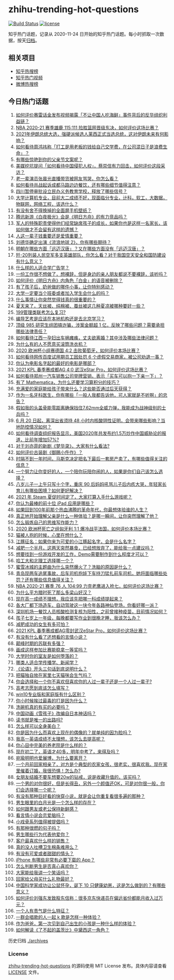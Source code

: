 # zhihu-trending-hot-questions

[![Build Status](https://github.com/justjavac/zhihu-trending-hot-questions/workflows/ci/badge.svg?branch=master)](https://github.com/justjavac/zhihu-trending-hot-questions/actions)
[![license](https://img.shields.io/github/license/justjavac/zhihu-trending-hot-questions)](https://github.com/justjavac/zhihu-trending-hot-questions/blob/master/LICENSE)

知乎热门话题，记录从 2020-11-24 日开始的知乎热门话题。每小时抓取一次数据，按天[归档](./archives)。

## 相关项目

- [知乎热搜榜](https://github.com/justjavac/zhihu-trending-top-search)
- [知乎热门视频](https://github.com/justjavac/zhihu-trending-hot-video)
- [微博热搜榜](https://github.com/justjavac/weibo-trending-hot-search)

## 今日热门话题

<!-- BEGIN -->
<!-- 最后更新时间 Sun Jun 20 2021 14:02:14 GMT+0800 (China Standard Time) -->

1. [如何评价赛雷话金发布视频揭露「不让中国人吃海鲜」事件背后的反华组织利益链？](https://www.zhihu.com/question/465827983)
2. [NBA 2020-21 赛季雄鹿 115:111
   险胜篮网晋级东决，如何评价这场比赛？](https://www.zhihu.com/question/466072954)
3. [2021年伊朗总统大选，强硬派候选人莱西正式当选总统，这对伊朗未来有何影响？](https://www.zhihu.com/question/465948308)
4. [如何看待周鸿祎称「打工是用老板的钱给自己交学费，在公司混日子是浪费生命」？](https://www.zhihu.com/question/465936066)
5. [有哪些惊艳到你的父亲节文案呢？](https://www.zhihu.com/question/464228381)
6. [美媒挖坑提问「如何看待中国侵犯人权」，蔡崇信有力回击，如何评价这段采访？](https://www.zhihu.com/question/465932695)
7. [老一辈演员张晨光直播带货被网友骂哭，你怎么看？](https://www.zhihu.com/question/465922667)
8. [如何看待肖战起诉成都马路边边餐饮，还有哪些细节值得注意？](https://www.zhihu.com/question/465777508)
9. [四川暂停审批设立民办义务教育学校，释放了哪些信号？](https://www.zhihu.com/question/465529577)
10. [大学计算机专业，目前大二成绩不好，现面临分专业，计科，软工，大数据，物联网，网络工程，该选什么？](https://www.zhihu.com/question/461632323)
11. [有没有舍不得换掉的全面屏手机壁纸？](https://www.zhihu.com/question/420662927)
12. [腾讯新游《白夜极光》会是《明日方舟》的有力竞品吗？](https://www.zhihu.com/question/465575252)
13. [军人的特殊职责使得他们经常缺席孩子的成长，如果你也是这样一名家长，该如何做才不会留有这样的遗憾？](https://www.zhihu.com/question/462405175)
14. [人这一辈子钱重要还是爱情重要？](https://www.zhihu.com/question/465525426)
15. [刘德华确定出演《流浪地球 2》，你有哪些期待？](https://www.zhihu.com/question/465932631)
16. [明朝在哪些方面「远迈汉唐」？又在哪些方面没有「远迈汉唐」？](https://www.zhihu.com/question/333489900)
17. [歼-20列装人民空军多支英雄部队，你怎么看？对于我国空天安全和国防建设有什么意义？](https://www.zhihu.com/question/465781827)
18. [什么样的人适合学广告学？](https://www.zhihu.com/question/24114457)
19. [一份工作很不想做了，想裸辞，但是身边的亲人朋友都说不要裸辞，该听吗？](https://www.zhihu.com/question/460590926)
20. [如何评价《明日方舟》内角色「白金」的语音被删除？](https://www.zhihu.com/question/465970918)
21. [有了孩子后，奶爸做的哪件小事，让你特别感动？](https://www.zhihu.com/question/464550144)
22. [大学一定要当个班委或者加入学生会什么的吗？](https://www.zhihu.com/question/461953477)
23. [什么事情让你突然觉得钱真的很重要的？](https://www.zhihu.com/question/462698824)
24. [夏天来了，天丝被、纯棉被、蚕丝被这几种夏凉被哪种要好一些？](https://www.zhihu.com/question/29937440)
25. [199管理类联考怎么复习?](https://www.zhihu.com/question/396397053)
26. [编导艺考是应该在本地机构还是去北京学习？](https://www.zhihu.com/question/457918712)
27. [顶级 985 研究生组团搞诈骗，涉案金额超 1
    亿，反映了哪些问题？需要承担哪些法律责任？](https://www.zhihu.com/question/465557339)
28. [如何看待江西一孕妇出车祸瘫痪，丈夫欲离婚？其中涉及哪些法律问题？](https://www.zhihu.com/question/465900205)
29. [为什么有的人不愿意买滚筒洗衣机？](https://www.zhihu.com/question/393287010)
30. [2020 欧洲杯小组赛德国 4:2
    击败葡萄牙，如何评价本场比赛？](https://www.zhihu.com/question/466062228)
31. [如何看待网传百度试用期员工因处罚 6
    个虚假交易商家，被公司劝退一事？](https://www.zhihu.com/question/465745130)
32. [你认为电影名字起的最好的电影是哪部？](https://www.zhihu.com/question/464066501)
33. [2021 KPL 春季赛成都AG 4:0 武汉eStar
    Pro，如何评价这场比赛？](https://www.zhihu.com/question/466024468)
34. [如何看待郑州一汽车销售公司举牌营销，表示「买车可以抱一下亲一下」？](https://www.zhihu.com/question/465898157)
35. [有了 Mathematica，为什么还要学习算积分的技巧？](https://www.zhihu.com/question/465906679)
36. [充满爱的家庭能给孩子带来什么？这些能否通过后天获得？](https://www.zhihu.com/question/465547566)
37. [作为一名牙科医生，你有哪些「一般人我都告诉他，可人家就是不听啊」的忠告？](https://www.zhihu.com/question/56477060)
38. [假如我的头盖骨能零距离确保挡住7.62mm全威力弹，我能成为战神级别的士兵吗？](https://www.zhihu.com/question/444459120)
39. [6 月 20 日起，离深出省须持 48
    小时内核酸阴性证明，会带来哪些影响？当地防控情况如何？](https://www.zhihu.com/question/466006647)
40. [如何看待调查组织报告显示，美国2020年共发布约1.5万炒作中国威胁论的报道，比前年增加57%?](https://www.zhihu.com/question/465877952)
41. [对于刘亦菲的新剧《梦华录》，大家有什么看法?](https://www.zhihu.com/question/463716425)
42. [如何评价古装剧《御赐小仵作》？](https://www.zhihu.com/question/457117887)
43. [时隔不到一年时间，马斯克决定把名下最后一套房产卖了，有哪些值得关注的信息？](https://www.zhihu.com/question/465124442)
44. [一个努力让你变好的人，一个陪你玩陪你闹的人，如果是你们自己该怎么选择？](https://www.zhihu.com/question/464726557)
45. [八岁儿子一上午只写十个字，重庆 90
    后妈妈吼骂儿子后内疚大哭，年轻家长育儿有哪些困境？如何更好解决？](https://www.zhihu.com/question/465723069)
46. [2021 年 Steam 夏促时间定了，大家打算入手什么游戏呢？](https://www.zhihu.com/question/456973633)
47. [你认为最棒的前十位 iPad 应用是哪些？](https://www.zhihu.com/question/34453138)
48. [如果回到100年前那个热血沸腾的革命年代，你最想体验谁的人生？](https://www.zhihu.com/question/460118166)
49. [真正地开始理解父亲是什么一种体验？是哪一瞬间，让你突然理解了他？](https://www.zhihu.com/question/47606616)
50. [怎么锻炼自己的思维写作能力？](https://www.zhihu.com/question/454559985)
51. [2020 欧洲杯死亡之组匈牙利 1:1
    爆冷战平法国，如何评价本场比赛？](https://www.zhihu.com/question/465967890)
52. [猫被人抱的时候，心里在想什么？](https://www.zhihu.com/question/463390158)
53. [江豚征名：如果你来为可爱的小江豚起名字，会是什么名字？](https://www.zhihu.com/question/465558759)
54. [减肥一个半月，这两天突然暴食，已经想放弃了，能给我一点建议吗？](https://www.zhihu.com/question/460226695)
55. [想要找到一份游戏开发的工作，Demo需要制作到什么程度才可以？](https://www.zhihu.com/question/458749690)
56. [哈工大和北理工选择哪一个？](https://www.zhihu.com/question/329076452)
57. [蜜雪冰城的主题曲为什么突然爆火了？洗脑的原因是什么？](https://www.zhihu.com/question/464996660)
58. [青岛现两车追尾事故，后车司机抱娃下车持刀猛扎前车司机，她将面临哪些处罚？还有哪些信息值得关注？](https://www.zhihu.com/question/465539331)
59. [NBA 2020-21 赛季 76 人 104:99
    力克老鹰进入抢七，如何评价这场比赛？](https://www.zhihu.com/question/465879543)
60. [为什么平方腊时死了那么多梁山好汉？](https://www.zhihu.com/question/459476694)
61. [现在高一成绩不理想，我应该先把哪一科成绩提起来？](https://www.zhihu.com/question/460555751)
62. [各大厂都下场造车，自动驾驶这一块今年各路神仙登场，你看好哪一派？](https://www.zhihu.com/question/449638288)
63. [深圳机场一餐饮人员核酸检测复核为阳性，之前曾接种疫苗，目前情况如何？](https://www.zhihu.com/question/465742318)
64. [孩子七岁上一年级，每晚都要写作业到很晚才睡，我该怎么办？](https://www.zhihu.com/question/453264257)
65. [减肥成功的女生有多可怕？](https://www.zhihu.com/question/286406704)
66. [2021 KPL 春季赛成都AG零封武汉eStar
    Pro，如何评价这场比赛？](https://www.zhihu.com/question/466022827)
67. [有没有什么看了还想看的言情小说？](https://www.zhihu.com/question/348095356)
68. [颠峰时期的苏联有多强？](https://www.zhihu.com/question/35905985)
69. [画成这样参加比赛能稳拿一等奖吗？](https://www.zhihu.com/question/460339045)
70. [大学时你的室友是如何堕落的？](https://www.zhihu.com/question/351402740)
71. [哪类人适合学传播学、新闻学？](https://www.zhihu.com/question/358819557)
72. [《论语》开头三句话到底说明什么？](https://www.zhihu.com/question/458542584)
73. [把猫独自放在家里七天猫咪会生气吗？](https://www.zhihu.com/question/297157565)
74. [你会选择和一个你不喜欢但喜欢你的人过一辈子还是一个人过一辈子?](https://www.zhihu.com/question/461105913)
75. [高考志愿到底该怎么填写？](https://www.zhihu.com/question/409122324)
76. [win10专业版和家庭版有什么区别？](https://www.zhihu.com/question/51633999)
77. [你小时候挨过最毒的打是因为什么？](https://www.zhihu.com/question/387847644)
78. [洗碗机真的有买的必要吗？](https://www.zhihu.com/question/460686191)
79. [中国动画《雪孩子》改编自日本神话吗？](https://www.zhihu.com/question/465234646)
80. [读书就是唯一的出路吗?](https://www.zhihu.com/question/461143396)
81. [怎么样可以全身美白？](https://www.zhihu.com/question/24969320)
82. [你是因为什么而喜欢上现在的偶像的？就单纯的因为脸吗？](https://www.zhihu.com/question/457095758)
83. [我高一英语成绩不太理想，该怎么去提高呢？](https://www.zhihu.com/question/463008113)
84. [你心目中完美的养老院是什么样的？](https://www.zhihu.com/question/403290284)
85. [现在初二了，英语才40多，明年中考了，来得及吗？](https://www.zhihu.com/question/463442997)
86. [宛瑜明明也爱展博，为什么要离开？](https://www.zhihu.com/question/443423809)
87. [一个月前回家相亲了，对方是个典型的农家女孩，很老实，很喜欢我。现在家里催着订婚，我很恐惧！怎么办?](https://www.zhihu.com/question/465677410)
88. [女朋友结婚不要车想要20w的钻戒，说是收藏升值的，该买吗？](https://www.zhihu.com/question/460481721)
89. [一个男的对你很好，但是长得丑，另外一个颜值还OK，可是对你很一般，你们会选择哪一个呢？](https://www.zhihu.com/question/463039719)
90. [有没有那种巨好看的快穿小说，就是会让你重复看很多遍的那种？](https://www.zhihu.com/question/384160568)
91. [男生眼里的白月光是一个怎么样的存在？](https://www.zhihu.com/question/277228908)
92. [如何跟男友或老公保持新鲜感？](https://www.zhihu.com/question/323121337)
93. [看言情小说会恋爱脑吗？](https://www.zhihu.com/question/459727415)
94. [小戏骨系列值得被提倡吗？](https://www.zhihu.com/question/354286546)
95. [有那种很燃的句子吗？](https://www.zhihu.com/question/457916101)
96. [男生哪些行为代表他爱你？](https://www.zhihu.com/question/460665781)
97. [客户最喜欢什么样的销售？](https://www.zhihu.com/question/379701960)
98. [真的没人吐槽卫生棉条难用么？](https://www.zhihu.com/question/300142490)
99. [有没有可爱或者甜甜的情头？](https://www.zhihu.com/question/391413854)
100. [iPhone 有哪些非常有必要下载的 App？](https://www.zhihu.com/question/28306141)
101. [怎么判断男生是否真心喜欢你？](https://www.zhihu.com/question/431695365)
102. [大家能给我讲一个笑话吗？](https://www.zhihu.com/question/464776360)
103. [回家给父母买什么礼物最好？](https://www.zhihu.com/question/19553791)
104. [中国科学家成功让公鼠怀孕，诞下 10
     只健康幼崽，这是怎么做到的？有哪些意义？](https://www.zhihu.com/question/465862552)
105. [如何评价刘强东发致股东信称：很多京东快递员在偏远省份都能月收入过万元？](https://www.zhihu.com/question/465738678)
106. [一个人有贵气是什么特征？](https://www.zhihu.com/question/61071183)
107. [一群会唱歌的人一起 k 歌是怎样一种体验？](https://www.zhihu.com/question/34563032)
108. [作为爸爸，第一次见到自己出生的小孩是一种什么样的体验？](https://www.zhihu.com/question/352453251)
109. [如何解读《了不起的盖茨比》中黛西这一角色？](https://www.zhihu.com/question/464349748)

<!-- END -->

历史归档 [./archives](./archives)

### License

[zhihu-trending-hot-questions](https://github.com/justjavac/zhihu-trending-hot-questions)
的源码使用 MIT License 发布。具体内容请查看 [LICENSE](./LICENSE) 文件。
